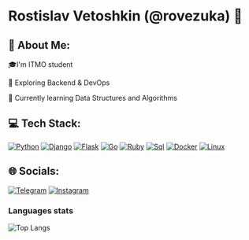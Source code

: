 # Rostislav Vetoshkin (@rovezuka) 👋


## 💫 About Me:
🎓I'm ITMO student

🎨 Exploring Backend & DevOps

🌱 Currently learning Data Structures and Algorithms

## 💻 Tech Stack:
[![Python](https://img.shields.io/badge/-Python-50C878?style=for-the-badge&logo=python)](https://github.com/rovezuka)
[![Django](https://img.shields.io/badge/-Django-50C878?style=for-the-badge&logo=django)](https://github.com/rovezuka)
[![Flask](https://img.shields.io/badge/-Flask-50C878?style=for-the-badge&logo=flask)](https://github.com/rovezuka)
[![Go](https://img.shields.io/badge/-Go-50C878?style=for-the-badge&logo=go)](https://github.com/rovezuka)
[![Ruby](https://img.shields.io/badge/-Ruby-50C878?style=for-the-badge&logo=ruby)](https://github.com/rovezuka)
[![Sql](https://img.shields.io/badge/-sql-50C878?style=for-the-badge&logo=mysql)](https://github.com/rovezuka)
[![Docker](https://img.shields.io/badge/-docker-50C878?style=for-the-badge&logo=docker)](https://github.com/rovezuka)
[![Linux](https://img.shields.io/badge/-Linux-50C878?style=for-the-badge&logo=linux)](https://github.com/rovezuka)

## 🌐 Socials:
[![Telegram](https://img.shields.io/badge/-telegram-E0B0FF?style=for-the-badge&logo=telegram)](https://t.me/rost1kv)
[![Instagram](https://img.shields.io/badge/-instagram-E0B0FF?style=for-the-badge&logo=instagram)](https://www.instagram.com/rosqwey/)


### Languages stats

![Top Langs](https://github-readme-stats.vercel.app/api/top-langs/?username=rovezuka&hide_progress=true)